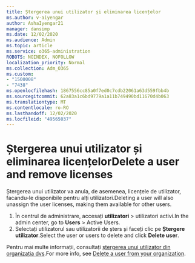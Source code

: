 ```yaml
---
title: Ștergerea unui utilizator și eliminarea licențelor
ms.author: v-aiyengar
author: AshaIyengar21
manager: dansimp
ms.date: 12/02/2020
ms.audience: Admin
ms.topic: article
ms.service: o365-administration
ROBOTS: NOINDEX, NOFOLLOW
localization_priority: Normal
ms.collection: Adm_O365
ms.custom:
- "1500008"
- "7438"
ms.openlocfilehash: 1867556cc85a0f7ed0c7cdb22061a63d559fbb4b
ms.sourcegitcommit: 62a83a1c6bd9779a1a11b749490bd11670d4b063
ms.translationtype: MT
ms.contentlocale: ro-RO
ms.lasthandoff: 12/02/2020
ms.locfileid: "49565037"
---
```

# <a name="delete-a-user-and-remove-licenses"></a><span data-ttu-id="0964d-102">Ștergerea unui utilizator și eliminarea licențelor</span><span class="sxs-lookup"><span data-stu-id="0964d-102">Delete a user and remove licenses</span></span>

<span data-ttu-id="0964d-103">Ștergerea unui utilizator va anula, de asemenea, licențele de utilizator, facandu-le disponibile pentru alți utilizatori.</span><span class="sxs-lookup"><span data-stu-id="0964d-103">Deleting a user will also unassign the user licenses, making them available for other users.</span></span> 
1. <span data-ttu-id="0964d-104">În centrul de administrare, accesați **utilizatori** > utilizatori activi.</span><span class="sxs-lookup"><span data-stu-id="0964d-104">In the admin center, go to **Users** > Active Users.</span></span>
1. <span data-ttu-id="0964d-105">Selectați utilizatorul sau utilizatorii de șters și faceți clic pe **Ștergere utilizator**.</span><span class="sxs-lookup"><span data-stu-id="0964d-105">Select the user or users to delete and click **Delete user**.</span></span>

<span data-ttu-id="0964d-106">Pentru mai multe informații, consultați [ștergerea unui utilizator din organizația dvs](https://docs.microsoft.com/microsoft-365/admin/add-users/delete-a-user).</span><span class="sxs-lookup"><span data-stu-id="0964d-106">For more info, see [Delete a user from your organization](https://docs.microsoft.com/microsoft-365/admin/add-users/delete-a-user).</span></span> 
